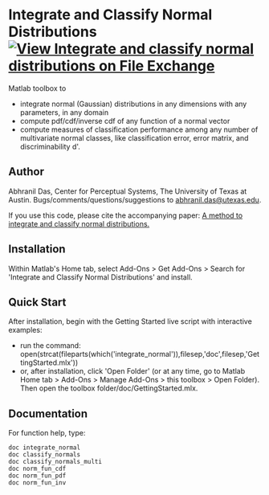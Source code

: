 # Integrate and Classify Normal Distributions [![View Integrate and classify normal distributions on File Exchange](https://www.mathworks.com/matlabcentral/images/matlab-file-exchange.svg)](https://www.mathworks.com/matlabcentral/fileexchange/82410-integrate-and-classify-normal-distributions)
Matlab toolbox to
 * integrate normal (Gaussian) distributions in any dimensions with any parameters, in any domain
 * compute pdf/cdf/inverse cdf of any function of a normal vector
 * compute measures of classification performance among any number of multivariate normal classes, like classification error, error matrix, and discriminability d'.

## Author
Abhranil Das, Center for Perceptual Systems, The University of Texas at Austin.
Bugs/comments/questions/suggestions to abhranil.das@utexas.edu.

If you use this code, please cite the accompanying paper: [A method to integrate and classify normal distributions.](https://arxiv.org/abs/2012.14331)

## Installation
Within Matlab's Home tab, select Add-Ons > Get Add-Ons > Search for 'Integrate and Classify Normal Distributions' and install.

## Quick Start
After installation, begin with the Getting Started live script with interactive examples:
 * run the command:
open(strcat(fileparts(which('integrate_normal')),filesep,'doc',filesep,'GettingStarted.mlx'))
 * or, after installation, click 'Open Folder' (or at any time, go to Matlab Home tab > Add-Ons > Manage Add-Ons > this toolbox > Open Folder). Then open the toolbox folder/doc/GettingStarted.mlx.

## Documentation
For function help, type:

    doc integrate_normal
    doc classify_normals
    doc classify_normals_multi
    doc norm_fun_cdf
    doc norm_fun_pdf
    doc norm_fun_inv
